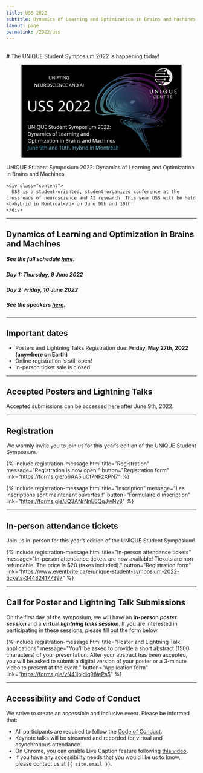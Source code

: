 ```yaml
---
title: USS 2022
subtitle: Dynamics of Learning and Optimization in Brains and Machines
layout: page
permalink: /2022/uss
---
```


<br>
# The UNIQUE Student Symposium 2022 is happening today!

<div class="card">
  <div class="card-image">
    <figure class="image is-5by2">
      <img src="/assets/img/USS2022/banner.png" alt="USS 2022">
    </figure>
  </div>
  <div class="card-content">
    <div class="media">
      <div class="media-content">
        <p class="title is-4">UNIQUE Student Symposium 2022: Dynamics of Learning and Optimization in Brains and Machines</p>
      </div>
    </div>

    <div class="content">
      USS is a student-oriented, student-organized conference at the crossroads of neuroscience and AI research. This year USS will be held <b>hybrid in Montreal</b> on June 9th and 10th!
    </div>
  </div>
</div>

---

## Dynamics of Learning and Optimization in Brains and Machines

##### See the full schedule [here](schedule).
##### Day 1: Thursday, 9 June 2022
##### Day 2: Friday, 10 June 2022
##### See the speakers [here](speakers).

---

## Important dates

* Posters and Lightning Talks Registration due: <b>Friday, May 27th, 2022 (anywhere on Earth)</b>
* Online registration is still open!
* In-person ticket sale is closed.

---

## Accepted Posters and Lightning Talks

Accepted submissions can be accessed <a href="">here</a> after June 9th, 2022.

---

## Registration

We warmly invite you to join us for this year’s edition of the UNIQUE Student Symposium.

 {% include registration-message.html title="Registration" message="Registration is now open!" button="Registration form" link="https://forms.gle/o6AA5iuCt7NFzXPN7" %}

 {% include registration-message.html title="Inscription" message="Les inscriptions sont maintenant ouvertes !" button="Formulaire d'inscription" link="https://forms.gle/JQ3ANrNnE6QqJwNy8" %}

---

## In-person attendance tickets 

Join us in-person for this year’s edition of the UNIQUE Student Symposium!

 {% include registration-message.html title="In-person attendance tickets" message="In-person attendance tickets are now available! Tickets are non-refundable. The price is $20 (taxes included)." button="Registration form" link="https://www.eventbrite.ca/e/unique-student-symposium-2022-tickets-344824177397" %}

---

## Call for Poster and Lightning Talk Submissions

On the first day of the symposium, we will have an <b> in-person _poster session_ </b> and a <b> virtual _lightning talks session_</b>. If you are interested in participating in these sessions, please fill out the form below.

{% include registration-message.html title="Poster and Lightning Talk applications" message="You’ll be asked to provide a short abstract (1500 characters) of your presentation. After your abstract has been accepted, you will be asked to submit a digital version of your poster or a 3-minute video to present at the event." button="Application form" link="https://forms.gle/yN41jojdiq98jePs5" %}

---

## Accessibility and Code of Conduct

We strive to create an accessible and inclusive event. Please be informed that:

- All participants are required to follow the [Code of Conduct](coc).
- Keynote talks will be streamed and recorded for virtual and asynchronous attendance.
- On Chrome, you can enable Live Caption feature following [this video](https://www.youtube.com/embed/KDP8a5s8yaU).
- If you have any accessibility needs that you would like us to know, please contact us at `{{ site.email }}`.

